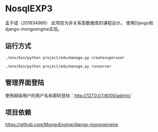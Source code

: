 # NosqlEXP3

孟子成（201834969）
此项目为非关系型数据库的课程设计。
使用Django和django-mongoengine实现。

## 运行方式

    ./env/bin/python project/edu/manage.py createsuperuser

    ./env/bin/python project/edu/manage.py runserver

## 管理界面登陆

使用超级用户的用户名和密码登陆：http://127.0.0.1:8000/admin/

## 项目依赖

https://github.com/MongoEngine/django-mongoengine

